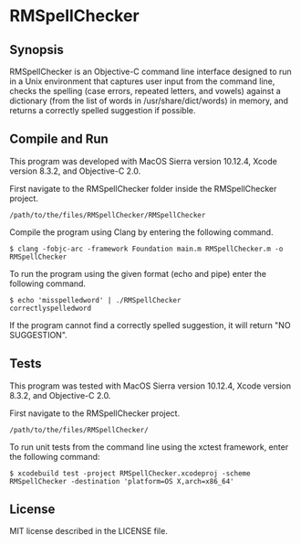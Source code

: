 # RMSpellChecker

## Synopsis

RMSpellChecker is an Objective-C command line interface designed to run in a Unix environment that captures user input from the command line, checks the spelling (case errors, repeated letters, and vowels) against a dictionary (from the list of words in /usr/share/dict/words) in memory, and returns a correctly spelled suggestion if possible.

## Compile and Run

This program was developed with MacOS Sierra version 10.12.4, Xcode version 8.3.2, and Objective-C 2.0.

First navigate to the RMSpellChecker folder inside the RMSpellChecker project.

```
/path/to/the/files/RMSpellChecker/RMSpellChecker
```

Compile the program using Clang by entering the following command.

```
$ clang -fobjc-arc -framework Foundation main.m RMSpellChecker.m -o RMSpellChecker
```

To run the program using the given format (echo and pipe) enter the following command.

```
$ echo 'misspelledword' | ./RMSpellChecker
correctlyspelledword
```

If the program cannot find a correctly spelled suggestion, it will return "NO SUGGESTION".

## Tests

This program was tested with MacOS Sierra version 10.12.4, Xcode version 8.3.2, and Objective-C 2.0.

First navigate to the RMSpellChecker project.

```
/path/to/the/files/RMSpellChecker/
```

To run unit tests from the command line using the xctest framework, enter the following command:

```
$ xcodebuild test -project RMSpellChecker.xcodeproj -scheme RMSpellChecker -destination 'platform=OS X,arch=x86_64'
```

## License

MIT license described in the LICENSE file.

